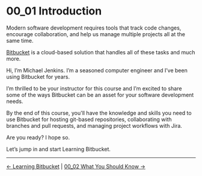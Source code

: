 # 00_01 Introduction
Modern software development requires tools that track code changes, encourage collaboration, and help us manage multiple projects all at the same time.

[Bitbucket](https://bitbucket.org/) is a cloud-based solution that handles all of these tasks and much more.

Hi, I’m Michael Jenkins. I’m a seasoned computer engineer and I’ve been using Bitbucket for years.

I’m thrilled to be your instructor for this course and I’m excited to share some of the ways Bitbucket can be an asset for your software development needs.

By the end of this course, you'll have the knowledge and skills you need to use Bitbucket for hosting git-based repositories,
collaborating with branches and pull requests,
and managing project workflows with Jira.

Are you ready? I hope so.

Let’s jump in and start Learning Bitbucket.


<!-- FooterStart -->
---
[← Learning Bitbucket](../../README.md) | [00_02 What You Should Know →](../00_02_what_you_should_know/README.md)
<!-- FooterEnd -->
